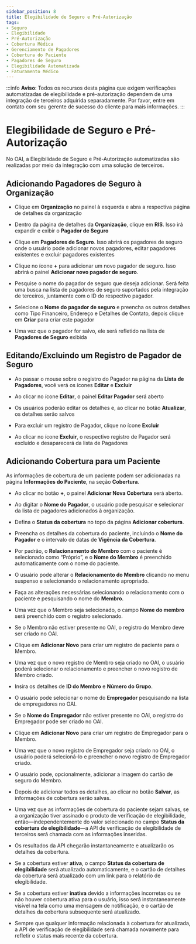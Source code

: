 ```yaml
---
sidebar_position: 8
title: Elegibilidade de Seguro e Pré-Autorização
tags:
- Seguro
- Elegibilidade
- Pré-Autorização
- Cobertura Médica
- Gerenciamento de Pagadores
- Cobertura do Paciente
- Pagadores de Seguro
- Elegibilidade Automatizada
- Faturamento Médico
---
```


:::info
**Aviso**: Todos os recursos desta página que exigem verificações automatizadas de elegibilidade e pré-autorização dependem de uma integração de terceiros adquirida separadamente. Por favor, entre em contato com seu gerente de sucesso do cliente para mais informações.
:::

# Elegibilidade de Seguro e Pré-Autorização

No OAI, a Elegibilidade de Seguro e Pré-Autorização automatizadas são realizadas por meio da integração com uma solução de terceiros.

## Adicionando Pagadores de Seguro à Organização

- Clique em **Organização** no painel à esquerda e abra a respectiva página de detalhes da organização

- Dentro da página de detalhes da **Organização**, clique em **RIS**. Isso irá expandir e exibir o **Pagador de Seguro**

- Clique em **Pagadores de Seguro**. Isso abrirá os pagadores de seguro onde o usuário pode adicionar novos pagadores, editar pagadores existentes e excluir pagadores existentes

- Clique no ícone **+** para adicionar um novo pagador de seguro. Isso abrirá o painel **Adicionar novo pagador de seguro**.

- Pesquise o nome do pagador de seguro que deseja adicionar. Será feita uma busca na lista de pagadores de seguro suportados pela integração de terceiros, juntamente com o ID do respectivo pagador.

- Selecione o **Nome do pagador de seguro** e preencha os outros detalhes como Tipo Financeiro, Endereço e Detalhes de Contato, depois clique em **Criar** para criar este pagador

- Uma vez que o pagador for salvo, ele será refletido na lista de **Pagadores de Seguro** exibida

## Editando/Excluindo um Registro de Pagador de Seguro

- Ao passar o mouse sobre o registro do Pagador na página da **Lista de Pagadores**, você verá os ícones **Editar** e **Excluir**

- Ao clicar no ícone **Editar**, o painel **Editar Pagador** será aberto

- Os usuários poderão editar os detalhes e, ao clicar no botão **Atualizar**, os detalhes serão salvos

- Para excluir um registro de Pagador, clique no ícone **Excluir**

- Ao clicar no ícone **Excluir**, o respectivo registro de Pagador será excluído e desaparecerá da lista de Pagadores

## Adicionando Cobertura para um Paciente

As informações de cobertura de um paciente podem ser adicionadas na página **Informações do Paciente**, na seção **Cobertura**.

- Ao clicar no botão **+**, o painel **Adicionar Nova Cobertura** será aberto.

- Ao digitar o **Nome do Pagador**, o usuário pode pesquisar e selecionar da lista de pagadores adicionados à organização.

- Defina o **Status da cobertura** no topo da página **Adicionar cobertura**.

- Preencha os detalhes da cobertura do paciente, incluindo o **Nome do Pagador** e o intervalo de datas de **Vigência da Cobertura**.

- Por padrão, o **Relacionamento do Membro** com o paciente é selecionado como “Próprio”, e o **Nome do Membro** é preenchido automaticamente com o nome do paciente.

- O usuário pode alterar o **Relacionamento do Membro** clicando no menu suspenso e selecionando o relacionamento apropriado.

- Faça as alterações necessárias selecionando o relacionamento com o paciente e pesquisando o nome do **Membro**.

- Uma vez que o Membro seja selecionado, o campo **Nome do membro** será preenchido com o registro selecionado.

- Se o Membro não estiver presente no OAI, o registro do Membro deve ser criado no OAI.

- Clique em **Adicionar Novo** para criar um registro de paciente para o Membro.

- Uma vez que o novo registro de Membro seja criado no OAI, o usuário poderá selecionar o relacionamento e preencher o novo registro de Membro criado.

- Insira os detalhes de **ID do Membro** e **Número do Grupo**.

- O usuário pode selecionar o nome do **Empregador** pesquisando na lista de empregadores no OAI.

- Se o **Nome do Empregador** não estiver presente no OAI, o registro do Empregador pode ser criado no OAI.

- Clique em **Adicionar Novo** para criar um registro de Empregador para o Membro.

- Uma vez que o novo registro de Empregador seja criado no OAI, o usuário poderá selecioná-lo e preencher o novo registro de Empregador criado.

- O usuário pode, opcionalmente, adicionar a imagem do cartão de seguro do Membro.

- Depois de adicionar todos os detalhes, ao clicar no botão **Salvar**, as informações de cobertura serão salvas.

- Uma vez que as informações de cobertura do paciente sejam salvas, se a organização tiver assinado o produto de verificação de elegibilidade, então—independentemente do valor selecionado no campo **Status da cobertura de elegibilidade**—a API de verificação de elegibilidade de terceiros será chamada com as informações inseridas.

- Os resultados da API chegarão instantaneamente e atualizarão os detalhes da cobertura.

- Se a cobertura estiver **ativa**, o campo **Status da cobertura de elegibilidade** será atualizado automaticamente, e o cartão de detalhes da cobertura será atualizado com um link para o relatório de elegibilidade.

- Se a cobertura estiver **inativa** devido a informações incorretas ou se não houver cobertura ativa para o usuário, isso será instantaneamente visível na tela como uma mensagem de notificação, e o cartão de detalhes da cobertura subsequente será atualizado.

- Sempre que qualquer informação relacionada à cobertura for atualizada, a API de verificação de elegibilidade será chamada novamente para refletir o status mais recente da cobertura.